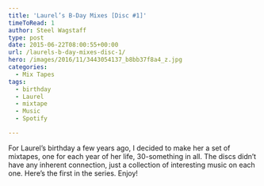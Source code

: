 ```yaml
---
title: 'Laurel’s B-Day Mixes [Disc #1]'
timeToRead: 1 
author: Steel Wagstaff
type: post
date: 2015-06-22T08:00:55+00:00
url: /laurels-b-day-mixes-disc-1/
hero: /images/2016/11/3443054137_b8bb37f8a4_z.jpg
categories:
  - Mix Tapes
tags:
  - birthday
  - Laurel
  - mixtape
  - Music
  - Spotify

---
```

For Laurel&#8217;s birthday a few years ago, I decided to make her a set of mixtapes, one for each year of her life, 30-something in all. The discs didn&#8217;t have any inherent connection, just a collection of interesting music on each one. Here&#8217;s the first in the series. Enjoy!